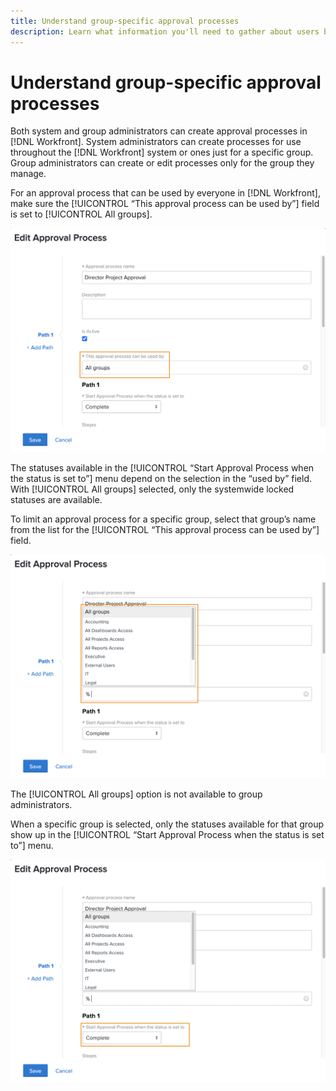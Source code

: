 ```yaml
---
title: Understand group-specific approval processes
description: Learn what information you'll need to gather about users before creating user profiles in [!DNL Adobe Workfront].
---
```


# Understand group-specific approval processes

Both system and group administrators can create approval processes in [!DNL Workfront]. System administrators can create processes for use throughout the [!DNL Workfront] system or ones just for a specific group. Group administrators can create or edit processes only for the group they manage.

For an approval process that can be used by everyone in [!DNL Workfront], make sure the [!UICONTROL “This approval process can be used by”] field is set to [!UICONTROL All groups].

![[!UICONTROL Edit Approval Process] window with group field highlighted](assets/admin-fund-approval-processes-1.png)

The statuses available in the [!UICONTROL “Start Approval Process when the status is set to”] menu depend on the selection in the “used by” field. With [!UICONTROL All groups] selected, only the systemwide locked statuses are available.

To limit an approval process for a specific group, select that group’s name from the list for the [!UICONTROL “This approval process can be used by”] field.

![[!UICONTROL Edit Approval Process] window with group field expanded](assets/admin-fund-approval-processes-2.png)

The [!UICONTROL All groups] option is not available to group administrators.

When a specific group is selected, only the statuses available for that group show up in the [!UICONTROL “Start Approval Process when the status is set to”] menu.

![[!UICONTROL Edit Approval Process] window with status field highlighted](assets/admin-fund-approval-processes-3.png)
